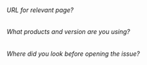 

###### URL for relevant page?

###### What products and version are you using?

###### Where did you look before opening the issue?
